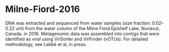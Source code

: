 # Milne-Fiord-2016
DNA was extracted and sequenced from water samples (size fraction: 0.02–0.22 um) from the water column of the Milne Fiord Epishelf Lake, Nunavut, Canada, in 2016. Metagenomic data was assembled into contigs that were identified as viral using VirSorter and VirFinder (vOTUs). For detailed methodology, see Labbé et al, in press.
